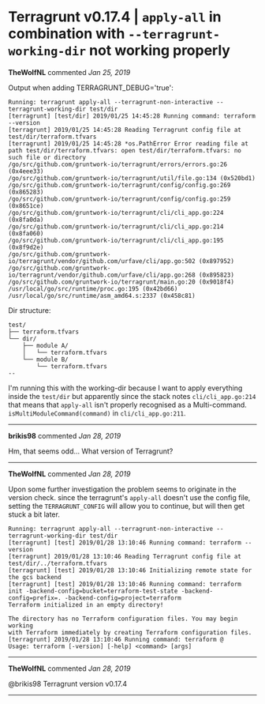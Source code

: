 # Terragrunt v0.17.4 | `apply-all` in combination with `--terragrunt-working-dir` not working properly

**TheWolfNL** commented *Jan 25, 2019*

Output when adding TERRAGRUNT_DEBUG='true':
```
Running: terragrunt apply-all --terragrunt-non-interactive --terragrunt-working-dir test/dir
[terragrunt] [test/dir] 2019/01/25 14:45:28 Running command: terraform --version
[terragrunt] 2019/01/25 14:45:28 Reading Terragrunt config file at test/dir/terraform.tfvars
[terragrunt] 2019/01/25 14:45:28 *os.PathError Error reading file at path test/dir/terraform.tfvars: open test/dir/terraform.tfvars: no such file or directory
/go/src/github.com/gruntwork-io/terragrunt/errors/errors.go:26 (0x4eee33)
/go/src/github.com/gruntwork-io/terragrunt/util/file.go:134 (0x520bd1)
/go/src/github.com/gruntwork-io/terragrunt/config/config.go:269 (0x865283)
/go/src/github.com/gruntwork-io/terragrunt/config/config.go:259 (0x8651ce)
/go/src/github.com/gruntwork-io/terragrunt/cli/cli_app.go:224 (0x8fa0da)
/go/src/github.com/gruntwork-io/terragrunt/cli/cli_app.go:214 (0x8fa060)
/go/src/github.com/gruntwork-io/terragrunt/cli/cli_app.go:195 (0x8f9d2e)
/go/src/github.com/gruntwork-io/terragrunt/vendor/github.com/urfave/cli/app.go:502 (0x897952)
/go/src/github.com/gruntwork-io/terragrunt/vendor/github.com/urfave/cli/app.go:268 (0x895823)
/go/src/github.com/gruntwork-io/terragrunt/main.go:20 (0x9018f4)
/usr/local/go/src/runtime/proc.go:195 (0x42bd66)
/usr/local/go/src/runtime/asm_amd64.s:2337 (0x458c81)
```

Dir structure:
```
test/
├── terraform.tfvars
└── dir/
    ├── module A/
    │   └── terraform.tfvars
    └── module B/
        └── terraform.tfvars
--
```

I'm running this with the working-dir because I want to apply everything inside the `test/dir` but apparently since the stack notes `cli/cli_app.go:214` that means that `apply-all` isn't properly recognised as a Multi-command.
`isMultiModuleCommand(command)` in `cli/cli_app.go:211`.
<br />
***


**brikis98** commented *Jan 28, 2019*

Hm, that seems odd... What version of Terragrunt?
***

**TheWolfNL** commented *Jan 28, 2019*

Upon some further investigation the problem seems to originate in the version check.
since the terragrunt's `apply-all` doesn't use the config file, setting the `TERRAGRUNT_CONFIG` will allow you to continue, but will then get stuck a bit later.

```
Running: terragrunt apply-all --terragrunt-non-interactive --terragrunt-working-dir test/dir
[terragrunt] [test] 2019/01/28 13:10:46 Running command: terraform --version
[terragrunt] 2019/01/28 13:10:46 Reading Terragrunt config file at test/dir/../terraform.tfvars
[terragrunt] [test] 2019/01/28 13:10:46 Initializing remote state for the gcs backend
[terragrunt] [test] 2019/01/28 13:10:46 Running command: terraform init -backend-config=bucket=terraform-test-state -backend-config=prefix=. -backend-config=project=terraform
Terraform initialized in an empty directory!

The directory has no Terraform configuration files. You may begin working
with Terraform immediately by creating Terraform configuration files.
[terragrunt] 2019/01/28 13:10:46 Running command: terraform @
Usage: terraform [-version] [-help] <command> [args]
```
***

**TheWolfNL** commented *Jan 28, 2019*

@brikis98 Terragrunt version v0.17.4
***

